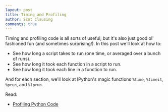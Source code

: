 ```yaml
---
layout: post
title: Timing and Profiling
author: Scot Clausing
comments: true
---
```


Timing and profiling code is all sorts of useful, but it's also just good ol' fashioned fun (and sometimes surprising!).
In this post we'll look at how to:

* See how long a script takes to run (one time, or averaged over a bunch of runs).
* See how long it took each function in a script to run.
* See how long it took each line in a function to run.

And for each section, we'll look at IPython's magic functions `%time`, `%timeit`, `%prun`, and `%lprun`.

Read:

* [Profiling Python Code](http://scikit-learn.org/dev/developers/performance.html#profiling-python-code)
